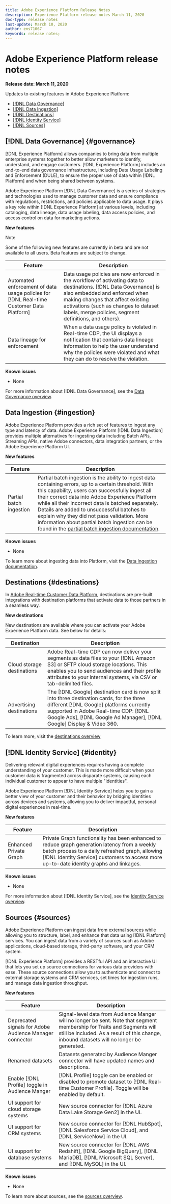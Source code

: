 ```yaml
---
title: Adobe Experience Platform Release Notes
description: Experience Platform release notes March 11, 2020
doc-type: release notes
last-update: March 10, 2020
author: ens71067
keywords: release notes;
---
```


# Adobe Experience Platform release notes 

**Release date: March 11, 2020**

Updates to existing features in Adobe Experience Platform:

* [[!DNL Data Governance]](#governance)
* [[!DNL Data Ingestion]](#ingestion)
* [[!DNL Destinations]](#destinations)
* [[!DNL Identity Service]](#identity)
* [[!DNL Sources]](#sources)

## [!DNL Data Governance] {#governance}

[!DNL Experience Platform] allows companies to bring data from multiple enterprise systems together to better allow marketers to identify, understand, and engage customers. [!DNL Experience Platform] includes an end-to-end data governance infrastructure, including Data Usage Labeling and Enforcement (DULE), to ensure the proper use of data within [!DNL Platform] and when being shared between systems.

Adobe Experience Platform [!DNL Data Governance] is a series of strategies and technologies used to manage customer data and ensure compliance with regulations, restrictions, and policies applicable to data usage. It plays a key role within [!DNL Experience Platform] at various levels, including cataloging, data lineage, data usage labeling, data access policies, and access control on data for marketing actions.

**New features**

>[!NOTE]
>
>Some of the following new features are currently in beta and are not available to all users. Beta features are subject to change.

| Feature | Description |
| ------- | ----------- |
| Automated enforcement of data usage policies for [!DNL Real-time Customer Data Platform]| Data usage policies are now enforced in the workflow of activating data to destinations. [!DNL Data Governance] is also embedded and enforced when making changes that affect existing activations (such as changes to dataset labels, merge policies, segment definitions, and others). |
| Data lineage for enforcement | When a data usage policy is violated in Real-time CDP, the UI displays a notification that contains data lineage information to help the user understand why the policies were violated and what they can do to resolve the violation. |


**Known issues**

* None

For more information about [!DNL Data Governance], see the [Data Governance overview](../../data-governance/home.md).

## Data Ingestion {#ingestion}

Adobe Experience Platform provides a rich set of features to ingest any type and latency of data. Adobe Experience Platform [!DNL Data Ingestion] provides multiple alternatives for ingesting data including Batch APIs, Streaming APIs, native Adobe connectors, data integration partners, or the Adobe Experience Platform UI.

**New features**

|Feature | Description|
|------- | -----------|
|Partial batch ingestion | Partial batch ingestion is the ability to ingest data containing errors, up to a certain threshold. With this capability, users can successfully ingest all their correct data into Adobe Experience Platform while all their incorrect data is batched separately. Details are added to unsuccessful batches to explain why they did not pass validation. More information about partial batch ingestion can be found in the [partial batch ingestion documentation](../../ingestion/batch-ingestion/partial.md).|

**Known issues**

* None

To learn more about ingesting data into Platform, visit the [Data Ingestion documentation](../../ingestion/home.md).


## Destinations {#destinations}

In [Adobe Real-time Customer Data Platform](../../rtcdp/overview.md), destinations are pre-built integrations with destination platforms that activate data to those partners in a seamless way.

**New destinations**

New destinations are available where you can activate your Adobe Experience Platform data. See below for details:

|Destination | Description|
|--- | ---|
|Cloud storage destinations | Adobe Real-time CDP can now deliver your segments as data files to your [!DNL Amazon S3] or SFTP cloud storage locations. This enables you to send audiences and their profile attributes to your internal systems, via CSV or tab-delimited files.|
|Advertising destinations | The [!DNL Google] destination card is now split into three destination cards, for the three different [!DNL Google] platforms currently supported in Adobe Real-time CDP: [!DNL Google Ads], [!DNL Google Ad Manager], [!DNL Google] Display & Video 360.|

To learn more, visit the [destinations overview](../../rtcdp/destinations/destinations-overview.md)

## [!DNL Identity Service] {#identity}

Delivering relevant digital experiences requires having a complete understanding of your customer. This is made more difficult when your customer data is fragmented across disparate systems, causing each individual customer to appear to have multiple "identities".

Adobe Experience Platform [!DNL Identity Service] helps you to gain a better view of your customer and their behavior by bridging identities across devices and systems, allowing you to deliver impactful, personal digital experiences in real-time.

**New features**

| Feature | Description |
| ------- | ----------- |
| Enhanced Private Graph | Private Graph functionality has been enhanced to reduce graph generation latency from a weekly batch process to a daily refreshed graph, allowing [!DNL Identity Service] customers to access more up-to-date identity graphs and linkages. |

**Known issues**

* None

For more information about [!DNL Identity Service], see the [Identity Service overview](../../identity-service/home.md).

## Sources {#sources}

Adobe Experience Platform can ingest data from external sources while allowing you to structure, label, and enhance that data using [!DNL Platform] services. You can ingest data from a variety of sources such as Adobe applications, cloud-based storage, third-party software, and your CRM system.

[!DNL Experience Platform] provides a RESTful API and an interactive UI that lets you set up source connections for various data providers with ease. These source connections allow you to authenticate and connect to external storage systems and CRM services, set times for ingestion runs, and manage data ingestion throughput.

**New features**

| Feature | Description |
| ------- | ----------- |
| Deprecated signals for Adobe Audience Manager connector | Signal-level data from Audience Manger will no longer be sent. Note that segment membership for Traits and Segments will still be included. As a result of this change, inbound datasets will no longer be generated. |
| Renamed datasets | Datasets generated by Audience Manger connector will have updated names and descriptions. |
| Enable [!DNL Profile] toggle in Audience Manger | [!DNL Profile] toggle can be enabled or disabled to promote dataset to [!DNL Real-time Customer Profile]. Toggle will be enabled by default.|
| UI support for cloud storage systems | New source connector for [!DNL Azure Data Lake Storage Gen2] in the UI. |
| UI support for CRM systems | New source connector for [!DNL HubSpot], [!DNL Salesforce Service Cloud], and [!DNL ServiceNow] in the UI. |
| UI support for database systems | New source connector for [!DNL AWS Redshift], [!DNL Google BigQuery], [!DNL MariaDB], [!DNL Microsoft SQL Server], and [!DNL MySQL] in the UI. |

**Known issues**

* None

To learn more about sources, see the [sources overview](../../sources/home.md).